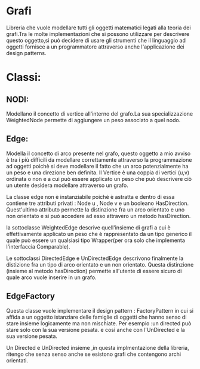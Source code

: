 ﻿# Grafi
Libreria che vuole modellare tutti gli oggetti matematici legati alla teoria dei grafi.Tra le molte implementazioni che si possono utilizzare per descrivere questo oggetto,si può decidere di usare gli strumenti che il linguaggio ad oggetti fornisce a un programmatore attraverso anche l'applicazione dei design patterns.
# Classi: 

## NODI:
Modellano il concetto di vertice all'interno del grafo.La sua specializzazione WeightedNode permette di aggiungere un peso associato a quel nodo.

## Edge:
Modella il concetto di arco presente nel grafo, questo oggetto a mio avviso è tra i più difficili da modellare correttamente attraverso la programmazione ad oggetti poichè si deve 
modellare il fatto che un arco potenzialmente ha un peso e una direzione ben definita.
Il Vertice è una coppia di vertici (u,v) ordinata o non e a cui può essere applicato un peso che può descrivere ciò un utente desidera modellare attraverso un grafo.

La classe edge non è instanziabile poichè è astratta e dentro di essa contiene tre attributi privati : Node u , Node v e un booleano HasDirection. 
Quest'ultimo attributo permette la distinzione fra un arco orientato e uno non orientato e si può accedere ad esso attravero un metodo hasDirection.

la sottoclasse WeightedEdge descrive quell'insieme di grafi a cui è effettivamente applicato un peso che è rappresentato da un tipo generico il quale può essere un qualsiasi tipo Wrapper(per ora solo che implementa l'interfaccia Comparable).

Le sottoclassi DirectedEdge e UnDirectedEdge descrivono finalmente la distizione fra un tipo di arco orientato e un non orientato.
Questa distinzione (insieme al metodo hasDirection) permette all'utente di essere sicuro di quale arco vuole inserire in un grafo.

## EdgeFactory
Questa classe vuole implementare il design pattern : FactoryPattern in cui si affida a un oggetto istanziare delle famiglie di oggetti che hanno senso di stare insieme logicamente ma non mischiate. Per esempio :un directed può stare solo con la sua versione pesata.
                        e così anche con l'UnDirected e la sua versione pesata.

Un Directed e UnDirected insieme ,in questa implmentazione della libreria, ritengo che senza senso anche se esistono grafi che contengono archi orientati.
